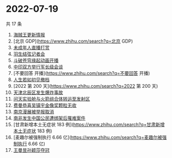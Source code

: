 # 2022-07-19

共 17 条

<!-- BEGIN -->
<!-- 最后更新时间 Tue Jul 19 2022 12:56:52 GMT+0800 (China Standard Time) -->

1. [海贼王更新情报](https://www.zhihu.com/search?q=海贼王更新情报)
1. [北京 GDP](https://www.zhihu.com/search?q=北京 GDP)
1. [未成年人直播打赏](https://www.zhihu.com/search?q=未成年人直播打赏)
1. [羽生结弦记者会](https://www.zhihu.com/search?q=羽生结弦记者会)
1. [斗破苍穹缘起动画开播](https://www.zhihu.com/search?q=斗破苍穹缘起动画开播)
1. [中印双方举行军长级会谈](https://www.zhihu.com/search?q=中印双方举行军长级会谈)
1. [不要回答 开播](https://www.zhihu.com/search?q=不要回答 开播)
1. [人生若如初见撤档](https://www.zhihu.com/search?q=人生若如初见撤档)
1. [2022 第 200 天](https://www.zhihu.com/search?q=2022 第 200 天)
1. [天津北辰区发生爆炸事故](https://www.zhihu.com/search?q=天津北辰区发生爆炸事故)
1. [问天实验舱与火箭组合体转运至发射区](https://www.zhihu.com/search?q=问天实验舱与火箭组合体转运至发射区)
1. [费曼恭喜吴镇宇金像奖颗粒无收](https://www.zhihu.com/search?q=费曼恭喜吴镇宇金像奖颗粒无收)
1. [南京漫展被举报取消](https://www.zhihu.com/search?q=南京漫展被举报取消)
1. [南非发生中国公民遭绑架后罹难案件](https://www.zhihu.com/search?q=南非发生中国公民遭绑架后罹难案件)
1. [甘肃新增本土无症状 183 例](https://www.zhihu.com/search?q=甘肃新增本土无症状 183 例)
1. [麦趣尔被强制执行 6.66 亿](https://www.zhihu.com/search?q=麦趣尔被强制执行 6.66 亿)
1. [王曼昱孙颖莎夺冠](https://www.zhihu.com/search?q=王曼昱孙颖莎夺冠)

<!-- END -->
